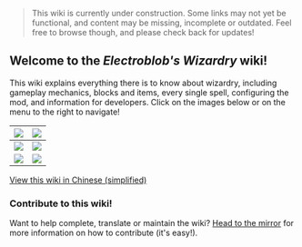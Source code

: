 > This wiki is currently under construction. Some links may not yet be functional, and content may be missing, incomplete or outdated. Feel free to browse though, and please check back for updates!

## Welcome to the _Electroblob's Wizardry_ wiki!

This wiki explains everything there is to know about wizardry, including gameplay mechanics, blocks and items, every single spell, configuring the mod, and information for developers. Click on the images below or on the menu to the right to navigate!

| [![](https://github.com/Electroblob77/Wizardry/wiki/en_gb/images/banners/menu_getting_started.png)](https://github.com/Electroblob77/Wizardry/wiki/Getting-Started) | [![](https://github.com/Electroblob77/Wizardry/wiki/en_gb/images/banners/menu_spells.png)](https://github.com/Electroblob77/Wizardry/wiki/Spells) |
|---|---|
| [![](https://github.com/Electroblob77/Wizardry/wiki/en_gb/images/banners/menu_blocks.png)](https://github.com/Electroblob77/Wizardry/wiki/Blocks) | [![](https://github.com/Electroblob77/Wizardry/wiki/en_gb/images/banners/menu_items.png)](https://github.com/Electroblob77/Wizardry/wiki/Items) |
| [![](https://github.com/Electroblob77/Wizardry/wiki/en_gb/images/banners/menu_mobs.png)](https://github.com/Electroblob77/Wizardry/wiki/Mobs) | [![](https://github.com/Electroblob77/Wizardry/wiki/en_gb/images/banners/menu_structures.png)](https://github.com/Electroblob77/Wizardry/wiki/Structures) |

[View this wiki in Chinese (simplified)](https://github.com/Electroblob77/Wizardry/wiki/zh_cn/Home.md)

### Contribute to this wiki!

Want to help complete, translate or maintain the wiki? [Head to the mirror](https://github.com/Electroblob77/Wizardry-Wiki) for more information on how to contribute (it's easy!).